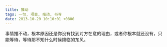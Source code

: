 ```yaml
---
title: 推动
tags: 一句, 项目, 推动, 书写
date: 2013-10-20 10:10:01 +0800
---
```



事情推不动，根本原因还是你没有找到对方在意的理由，或者你根本就还没有，只能等待，等待那不知什么时候降临的东风。

